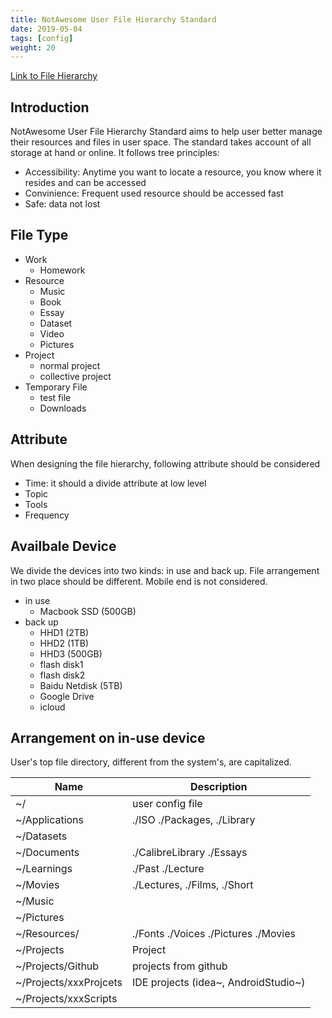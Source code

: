 ```yaml
---
title: NotAwesome User File Hierarchy Standard
date: 2019-05-04
tags: [config]
weight: 20
---
```


[Link to File Hierarchy](https://www.freedesktop.org/software/systemd/man/file-hierarchy.html)

## Introduction

NotAwesome User File Hierarchy Standard aims to help user better manage their resources and files in user space. The standard takes account of all storage at hand or online. It follows tree principles:

- Accessibility: Anytime you want to locate a resource, you know where it resides and can be accessed
- Convinience: Frequent used resource should be accessed fast
- Safe: data not lost

<!--more-->

## File Type

- Work
  - Homework
- Resource
  - Music
  - Book
  - Essay
  - Dataset
  - Video
  - Pictures
- Project
  - normal project
  - collective project
- Temporary File
  - test file
  - Downloads

## Attribute

When designing the file hierarchy, following attribute should be considered

- Time: it should a divide attribute at low level
- Topic
- Tools
- Frequency

## Availbale Device

We divide the devices into two kinds: in use and back up. File arrangement in two place should be different. Mobile end is not considered.

- in use
  - Macbook SSD (500GB)
- back up
  - HHD1 (2TB)
  - HHD2 (1TB)
  - HHD3 (500GB)
  - flash disk1
  - flash disk2
  - Baidu Netdisk (5TB)
  - Google Drive
  - icloud

## Arrangement on in-use device

User's top file directory, different from the system's, are capitalized.

| Name                   | Description                          |
| ---------------------- | ------------------------------------ |
| ~/                     | user config file                     |
| ~/Applications         | ./ISO ./Packages, ./Library          |
| ~/Datasets             |                                      |
| ~/Documents            | ./CalibreLibrary ./Essays            |
| ~/Learnings            | ./Past ./Lecture                     |
| ~/Movies               | ./Lectures, ./Films, ./Short         |
| ~/Music                |                                      |
| ~/Pictures             |                                      |
| ~/Resources/           | ./Fonts ./Voices ./Pictures ./Movies |
| ~/Projects             | Project                              |
| ~/Projects/Github      | projects from github                 |
| ~/Projects/xxxProjcets | IDE projects (idea~, AndroidStudio~) |
| ~/Projects/xxxScripts  |                                      |
